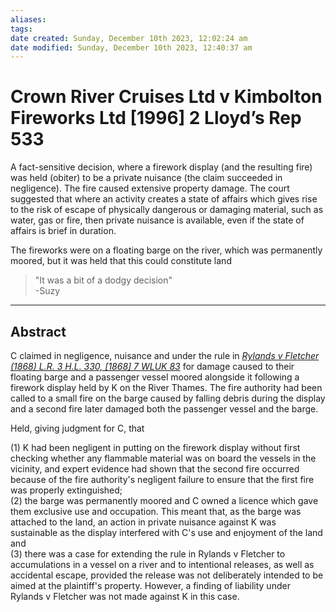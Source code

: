 ```yaml
---
aliases: 
tags: 
date created: Sunday, December 10th 2023, 12:02:24 am
date modified: Sunday, December 10th 2023, 12:40:37 am
---
```


# Crown River Cruises Ltd v Kimbolton Fireworks Ltd [1996] 2 Lloyd’s Rep 533

A fact-sensitive decision, where a firework display (and the resulting fire) was held (obiter) to be a private nuisance (the claim succeeded in negligence). The fire caused extensive property damage. The court suggested that where an activity creates a state of affairs which gives rise to the risk of escape of physically dangerous or damaging material, such as water, gas or fire, then private nuisance is available, even if the state of affairs is brief in duration.

The fireworks were on a floating barge on the river, which was permanently moored, but it was held that this could constitute land

> "It was a bit of a dodgy decision"  
> -Suzy

---

## Abstract

C claimed in negligence, nuisance and under the rule in _[Rylands v Fletcher (1868) L.R. 3 H.L. 330, [1868] 7 WLUK 83](https://uk.westlaw.com/Document/I913A6901E42811DA8FC2A0F0355337E9/View/FullText.html?originationContext=document&transitionType=DocumentItem&ppcid=cedd5e29e9ee4e54800db77d9223a442&contextData=(sc.Search))_ for damage caused to their floating barge and a passenger vessel moored alongside it following a firework display held by K on the River Thames. The fire authority had been called to a small fire on the barge caused by falling debris during the display and a second fire later damaged both the passenger vessel and the barge.

Held, giving judgment for C, that

(1) K had been negligent in putting on the firework display without first checking whether any flammable material was on board the vessels in the vicinity, and expert evidence had shown that the second fire occurred because of the fire authority's negligent failure to ensure that the first fire was properly extinguished;  
(2) the barge was permanently moored and C owned a licence which gave them exclusive use and occupation. This meant that, as the barge was attached to the land, an action in private nuisance against K was sustainable as the display interfered with C's use and enjoyment of the land and  
(3) there was a case for extending the rule in Rylands v Fletcher to accumulations in a vessel on a river and to intentional releases, as well as accidental escape, provided the release was not deliberately intended to be aimed at the plaintiff's property. However, a finding of liability under Rylands v Fletcher was not made against K in this case.
